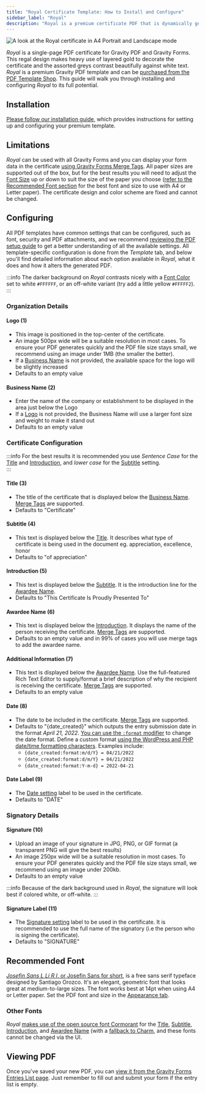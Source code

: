 ```yaml
---
title: "Royal Certificate Template: How to Install and Configure"
sidebar_label: "Royal"
description: "Royal is a premium certificate PDF that is dynamically generated using Gravity Forms data and has been built specifically for use with Gravity PDF."
---
```


![A look at the Royal certificate in A4 Portrait and Landscape mode](https://resources.gravitypdf.com/uploads/2022/05/Royal.png)

*Royal* is a single-page PDF certificate for Gravity PDF and Gravity Forms. This regal design makes heavy use of layered gold to decorate the certificate and the assorted greys contrast beautifully against white text. *Royal* is a premium Gravity PDF template and can be [purchased from the PDF Template Shop](https://gravitypdf.com/shop/certificate-royal/). This guide will walk you through installing and configuring *Royal* to its full potential.

## Installation

[Please follow our installation guide](../installing-upgrading-premium-templates.md), which provides instructions for setting up and configuring your premium template.

## Limitations

*Royal* can be used with all Gravity Forms and you can display your form data in the certificate [using Gravity Forms Merge Tags](https://docs.gravityforms.com/category/user-guides/merge-tags-getting-started/). All paper sizes are supported out of the box, but for the best results you will need to adjust the [Font Size](../../users/setup-pdf.md#font-size) up or down to suit the size of the paper you choose ([refer to the Recommended Font section](#recommended-font) for the best font and size to use with A4 or Letter paper). The certificate design and color scheme are fixed and cannot be changed.

## Configuring

All PDF templates have common settings that can be configured, such as font, security and PDF attachments, and we recommend [reviewing the PDF setup guide](../../users/setup-pdf.md) to get a better understanding of all the available settings. All template-specific configuration is done from the *Template* tab, and below you'll find detailed information about each option available in *Royal*, what it does and how it alters the generated PDF.

:::info
The darker background on *Royal* contrasts nicely with a [Font Color](../../users/setup-pdf.md#font-colour) set to white `#FFFFFF`, or an off-white variant (try add a little yellow `#FFFFF2`).
:::

### Organization Details

#### Logo (1)
* This image is positioned in the top-center of the certificate.
* An image 500px wide will be a suitable resolution in most cases. To ensure your PDF generates quickly and the PDF file size stays small, we recommend using an image under 1MB (the smaller the better).
* If a [Business Name](#business-name-2) is not provided, the available space for the logo will be slightly increased
* Defaults to an empty value

#### Business Name (2)
* Enter the name of the company or establishment to be displayed in the area just below the Logo
* If a [Logo](#logo-1) is not provided, the Business Name will use a larger font size and weight to make it stand out
* Defaults to an empty value

### Certificate Configuration

:::info
For the best results it is recommended you use _Sentence Case_ for the [Title](#title-3) and [Introduction](#introduction-5), and _lower case_ for the [Subtitle](#subtitle-4) setting.  
:::

#### Title (3)
* The title of the certificate that is displayed below the [Business Name](#business-name-2). [Merge Tags](https://docs.gravityforms.com/category/user-guides/merge-tags-getting-started/) are supported.
* Defaults to "Certificate"

#### Subtitle (4)
* This text is displayed below the [Title](#title-3). It describes what type of certificate is being used in the document eg. appreciation, excellence, honor
* Defaults to "of appreciation"

#### Introduction (5)
* This text is displayed below the [Subtitle](#subtitle-5). It is the introduction line for the [Awardee Name](#awardee-name-6).
* Defaults to "This Certificate Is Proudly Presented To"

#### Awardee Name (6)
* This text is displayed below the [Introduction](#introduction-5). It displays the name of the person receiving the certificate. [Merge Tags](https://docs.gravityforms.com/category/user-guides/merge-tags-getting-started/) are supported.
* Defaults to an empty value and in 99% of cases you will use merge tags to add the awardee name.

#### Additional Information (7)
* This text is displayed below the [Awardee Name](#awardee-name-6). Use the full-featured Rich Text Editor to supply/format a brief description of why the recipient is receiving the certificate. [Merge Tags](https://docs.gravityforms.com/category/user-guides/merge-tags-getting-started/) are supported.
* Defaults to an empty value

#### Date (8)
* The date to be included in the certificate. [Merge Tags](https://docs.gravityforms.com/category/user-guides/merge-tags-getting-started/) are supported.
* Defaults to "{date\_created}" which outputs the entry submission date in the format _April 21, 2022_. [You can use the `:format` modifier](https://docs.gravityforms.com/entry-date-merge-tags/#h-format) to change the date format. Define a custom format [using the WordPress and PHP date/time formatting characters](https://wordpress.org/support/article/formatting-date-and-time/). Examples include:
  * `{date_created:format:m/d/Y} = 04/21/2022`
  * `{date_created:format:d/m/Y} = 04/21/2022`
  * `{date_created:format:Y-m-d} = 2022-04-21`

#### Date Label (9)
* The [Date setting](#date-8) label to be used in the certificate.
* Defaults to "DATE"

### Signatory Details

#### Signature (10)
* Upload an image of your signature in JPG, PNG, or GIF format (a transparent PNG will give the best results)
* An image 250px wide will be a suitable resolution in most cases. To ensure your PDF generates quickly and the PDF file size stays small, we recommend using an image under 200kb.
* Defaults to an empty value

:::info
Because of the dark background used in *Royal*, the signature will look best if colored white, or off-white.
:::

#### Signature Label (11)
* The [Signature setting](#signature-10) label to be used in the certificate. It is recommended to use the full name of the signatory (i.e the person who is signing the certificate).
* Defaults to "SIGNATURE"

## Recommended Font

[*Josefin Sans L Li R I*, or Josefin Sans for short](https://fonts.google.com/specimen/Josefin+Sans), is a free sans serif typeface designed by Santiago Orozco. It's an elegant, geometric font that looks great at medium-to-large sizes. The font works best at 14pt when using A4 or Letter paper. Set the PDF font and size in the [Appearance tab](../../users/setup-pdf.md#appearance-section).

### Other Fonts

_Royal_ [makes use of the open source font Cormorant](https://fonts.google.com/specimen/Cormorant) for the [Title](#title-3), [Subtitle](#subtitle-4), [Introduction](#introduction-5), and [Awardee Name](#awardee-name-6) (with a [fallback to Charm](https://fonts.google.com/specimen/Charm), and these fonts cannot be changed via the UI.

## Viewing PDF

Once you've saved your new PDF, you can [view it from the Gravity Forms Entries List page](../../users/viewing-pdfs.md). Just remember to fill out and submit your form if the entry list is empty.